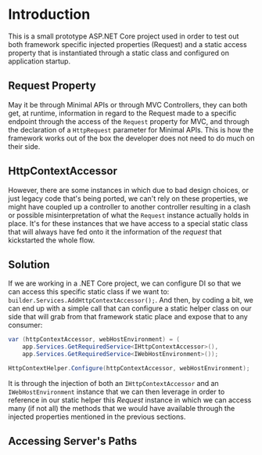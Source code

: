 # Introduction

This is a small prototype ASP.NET Core project used in order to test out both framework 
specific injected properties (Request) and a static access property that is instantiated 
through a static class and configured on application startup.

## Request Property

May it be through Minimal APIs or through MVC Controllers, they can both get, at 
runtime, information in regard to the Request made to a specific endpoint through 
the access of the `Request` property for MVC, and through the declaration of a
`HttpRequest` parameter for Minimal APIs. This is how the framework works out of 
the box the developer does not need to do much on their side.

## HttpContextAccessor

However, there are some instances in which due to bad design choices, or just legacy 
code that's being ported, we can't rely on these properties, we might have coupled up 
a controller to another controller resulting in a clash or possible misinterpretation 
of what the `Request` instance actually holds in place. It's for these instances that 
we have access to a special static class that will always have fed onto it the information 
of the _request_ that kickstarted the whole flow.

## Solution

If we are working in a .NET Core project, we can configure DI so that we can access 
this specific static class if we want to: `builder.Services.AddHttpContextAccessor();`. 
And then, by coding a bit, we can end up with a simple call that can configure a static 
helper class on our side that will grab from that framework static place and expose 
that to any consumer:

````csharp
var (httpContextAccessor, webHostEnvironment) = (
    app.Services.GetRequiredService<IHttpContextAccessor>(),
    app.Services.GetRequiredService<IWebHostEnvironment>());

HttpContextHelper.Configure(httpContextAccessor, webHostEnvironment);
````
It is through the injection of both an `IHttpContextAccessor` and an `IWebHostEnvironment` 
instance that we can then leverage in order to reference in our static helper this 
_Request_ instance in which we can access many (if not all) the methods that we would 
have available through the injected properties mentioned in the previous sections.

## Accessing Server's Paths

